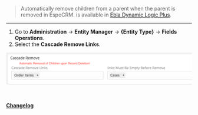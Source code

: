 
> Automatically remove children from a parent when the parent is removed in EspoCRM.
> is available in [Ebla Dynamic Logic Plus](https://www.eblasoft.com.tr/espocrm-extension-page/dynamic-logic-plus).

---

1. Go to **Administration** -> **Entity Manager** -> **{Entity Type}** -> **Fields Operations**.
2. Select the **Cascade Remove Links**.

![removal-of-children](../../_static/images/extensions/dynamic-logic-plus/removal-of-children.png)

<br>


**<font color=gray> [Changelog](changelog.md) </font>**